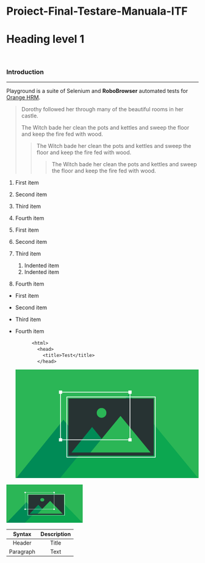 # Proiect-Final-Testare-Manuala-ITF
Heading level 1
===============
&nbsp;
### Introduction
---
Playground is a suite of Selenium and **RoboBrowser** automated tests for [Orange HRM](https://opensource-demo.orangehrmlive.com/web/index.php/auth/login).
> Dorothy followed her through many of the beautiful rooms in her castle.
>
> The Witch bade her clean the pots and kettles and sweep the floor and keep the fire fed with wood.
>> The Witch bade her clean the pots and kettles and sweep the floor and keep the fire fed with wood.
>>> The Witch bade her clean the pots and kettles and sweep the floor and keep the fire fed with wood.


1. First item
2. Second item
3. Third item
4. Fourth item

1. First item
2. Second item
3. Third item
    1. Indented item
    2. Indented item
4. Fourth item

- First item
- Second item
- Third item
- Fourth item


            <html>
              <head>
                <title>Test</title>
              </head>
              
    ![Tux, the Linux mascot](/imagine10.png)
<img src="imagine10.png" width="200" height="100">

| Syntax | Description |
| :---: | :---: |
| Header | Title |
| Paragraph | Text |
       
              
          
